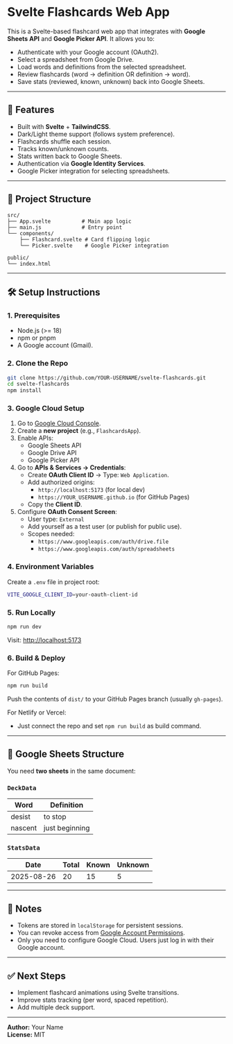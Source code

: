 # Svelte Flashcards Web App

This is a Svelte-based flashcard web app that integrates with **Google Sheets API** and **Google Picker API**. It allows you to:
- Authenticate with your Google account (OAuth2).
- Select a spreadsheet from Google Drive.
- Load words and definitions from the selected spreadsheet.
- Review flashcards (word → definition OR definition → word).
- Save stats (reviewed, known, unknown) back into Google Sheets.

---

## 🚀 Features
- Built with **Svelte** + **TailwindCSS**.
- Dark/Light theme support (follows system preference).
- Flashcards shuffle each session.
- Tracks known/unknown counts.
- Stats written back to Google Sheets.
- Authentication via **Google Identity Services**.
- Google Picker integration for selecting spreadsheets.

---

## 📂 Project Structure
```
src/
├── App.svelte          # Main app logic
├── main.js             # Entry point
└── components/
    ├── Flashcard.svelte # Card flipping logic
    └── Picker.svelte    # Google Picker integration

public/
└── index.html
```

---

## 🛠️ Setup Instructions

### 1. Prerequisites
- Node.js (>= 18)
- npm or pnpm
- A Google account (Gmail).

### 2. Clone the Repo
```bash
git clone https://github.com/YOUR-USERNAME/svelte-flashcards.git
cd svelte-flashcards
npm install
```

### 3. Google Cloud Setup
1. Go to [Google Cloud Console](https://console.cloud.google.com/).
2. Create a **new project** (e.g., `FlashcardsApp`).
3. Enable APIs:
   - Google Sheets API
   - Google Drive API
   - Google Picker API
4. Go to **APIs & Services → Credentials**:
   - Create **OAuth Client ID** → Type: `Web Application`.
   - Add authorized origins:
     - `http://localhost:5173` (for local dev)
     - `https://YOUR_USERNAME.github.io` (for GitHub Pages)
   - Copy the **Client ID**.
5. Configure **OAuth Consent Screen**:
   - User type: `External`
   - Add yourself as a test user (or publish for public use).
   - Scopes needed:
     - `https://www.googleapis.com/auth/drive.file`
     - `https://www.googleapis.com/auth/spreadsheets`

### 4. Environment Variables
Create a `.env` file in project root:
```bash
VITE_GOOGLE_CLIENT_ID=your-oauth-client-id
```

### 5. Run Locally
```bash
npm run dev
```
Visit: [http://localhost:5173](http://localhost:5173)

### 6. Build & Deploy
For GitHub Pages:
```bash
npm run build
```
Push the contents of `dist/` to your GitHub Pages branch (usually `gh-pages`).

For Netlify or Vercel:
- Just connect the repo and set `npm run build` as build command.

---

## 📑 Google Sheets Structure
You need **two sheets** in the same document:

### `DeckData`
| Word       | Definition           |
|------------|----------------------|
| desist     | to stop              |
| nascent    | just beginning       |

### `StatsData`
| Date       | Total | Known | Unknown |
|------------|-------|-------|---------|
| 2025-08-26 | 20    | 15    | 5       |

---

## 📌 Notes
- Tokens are stored in `localStorage` for persistent sessions.
- You can revoke access from [Google Account Permissions](https://myaccount.google.com/permissions).
- Only you need to configure Google Cloud. Users just log in with their Google account.

---

## ✅ Next Steps
- Implement flashcard animations using Svelte transitions.
- Improve stats tracking (per word, spaced repetition).
- Add multiple deck support.

---

**Author:** Your Name  
**License:** MIT
